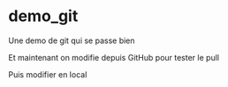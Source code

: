 demo_git
========

Une demo de git qui se passe bien

Et maintenant on modifie depuis GitHub pour tester le pull

Puis modifier en local
